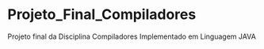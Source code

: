 # Projeto_Final_Compiladores
Projeto final da Disciplina Compiladores Implementado em Linguagem JAVA
